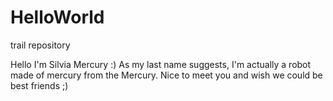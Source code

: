 # HelloWorld
trail repository

Hello I'm Silvia Mercury :)
As my last name suggests, I'm actually a robot made of mercury from the Mercury.
Nice to meet you and wish we could be best friends ;)
